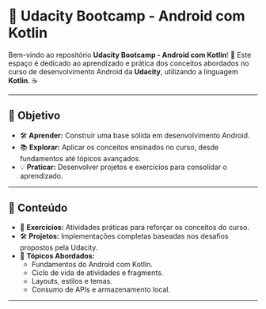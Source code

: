 # 📱 **Udacity Bootcamp - Android com Kotlin**

Bem-vindo ao repositório **Udacity Bootcamp - Android com Kotlin**! 🚀 Este espaço é dedicado ao aprendizado e prática dos conceitos abordados no curso de desenvolvimento Android da **Udacity**, utilizando a linguagem **Kotlin**. ☕

---

## 🎯 **Objetivo**

- 🛠️ **Aprender:** Construir uma base sólida em desenvolvimento Android.
- 📚 **Explorar:** Aplicar os conceitos ensinados no curso, desde fundamentos até tópicos avançados.
- 💡 **Praticar:** Desenvolver projetos e exercícios para consolidar o aprendizado.

---

## 📂 **Conteúdo**

- 📝 **Exercícios:** Atividades práticas para reforçar os conceitos do curso.
- 🛠️ **Projetos:** Implementações completas baseadas nos desafios propostos pela Udacity.
- 🔧 **Tópicos Abordados:**
  - Fundamentos do Android com Kotlin.
  - Ciclo de vida de atividades e fragments.
  - Layouts, estilos e temas.
  - Consumo de APIs e armazenamento local.

---
